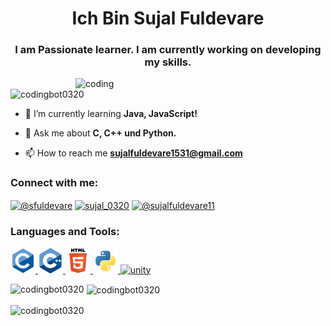 <h1 align="center">Ich Bin Sujal Fuldevare</h1>
<h3 align="center">I am Passionate learner. I am currently working on developing my skills.</h3>

<img align="right" alt="coding" width="400" src="https://miro.medium.com/max/1360/0*7Q3yvSIv_t0ioJ-Z.gif">


<p align="left"> <img src="https://komarev.com/ghpvc/?username=codingbot0320&label=Profile%20views&color=0e75b6&style=flat" alt="codingbot0320" /> </p>

- 🌱 I’m currently learning **Java, JavaScript!**

- 💬 Ask me about **C, C++ und Python.**

- 📫 How to reach me **sujalfuldevare1531@gmail.com**

<h3 align="left">Connect with me:</h3>
<p align="left">
<a href="https://twitter.com/@sfuldevare" target="blank"><img align="center" src="https://raw.githubusercontent.com/rahuldkjain/github-profile-readme-generator/master/src/images/icons/Social/twitter.svg" alt="@sfuldevare" height="30" width="40" /></a>
<a href="https://instagram.com/sujal_0320" target="blank"><img align="center" src="https://raw.githubusercontent.com/rahuldkjain/github-profile-readme-generator/master/src/images/icons/Social/instagram.svg" alt="sujal_0320" height="30" width="40" /></a>
<a href="https://www.hackerrank.com/@sujalfuldevare11" target="blank"><img align="center" src="https://raw.githubusercontent.com/rahuldkjain/github-profile-readme-generator/master/src/images/icons/Social/hackerrank.svg" alt="@sujalfuldevare11" height="30" width="40" /></a>
</p>

<h3 align="left">Languages and Tools:</h3>
<p align="left"> <a href="https://www.cprogramming.com/" target="_blank" rel="noreferrer"> <img src="https://raw.githubusercontent.com/devicons/devicon/master/icons/c/c-original.svg" alt="c" width="40" height="40"/> </a> <a href="https://www.w3schools.com/cpp/" target="_blank" rel="noreferrer"> <img src="https://raw.githubusercontent.com/devicons/devicon/master/icons/cplusplus/cplusplus-original.svg" alt="cplusplus" width="40" height="40"/> </a> <a href="https://www.w3.org/html/" target="_blank" rel="noreferrer"> <img src="https://raw.githubusercontent.com/devicons/devicon/master/icons/html5/html5-original-wordmark.svg" alt="html5" width="40" height="40"/> </a> <a href="https://www.python.org" target="_blank" rel="noreferrer"> <img src="https://raw.githubusercontent.com/devicons/devicon/master/icons/python/python-original.svg" alt="python" width="40" height="40"/> </a> <a href="https://unity.com/" target="_blank" rel="noreferrer"> <img src="https://www.vectorlogo.zone/logos/unity3d/unity3d-icon.svg" alt="unity" width="40" height="40"/> </a> </p>

<p><img align="left" src="https://github-readme-stats.vercel.app/api/top-langs?username=codingbot0320&show_icons=true&locale=en&layout=compact" alt="codingbot0320" /></p>

<p>&nbsp;<img align="center" src="https://github-readme-stats.vercel.app/api?username=codingbot0320&show_icons=true&locale=en" alt="codingbot0320" /></p>

<p><img align="center" src="https://github-readme-streak-stats.herokuapp.com/?user=codingbot0320&" alt="codingbot0320" /></p>

